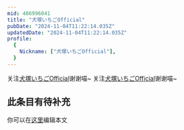 ```yaml
---
mid: 406996041
title: "犬塚いちごOfficial"
pubDate: "2024-11-04T11:22:14.035Z"
updatedDate: "2024-11-04T11:22:14.035Z"
profile:
  {
    Nickname: ["犬塚いちごOfficial"],
  }
---
```


关注[犬塚いちごOfficial](https://space.bilibili.com/406996041)谢谢喵~ 关注[犬塚いちごOfficial](https://space.bilibili.com/406996041)谢谢喵~

## 此条目有待补充
你可以在[这里](https://github.com/Yuhanawa/VTuber.ICU-Content/edit/master/v/犬塚いちごOfficial/index.md)编辑本文
